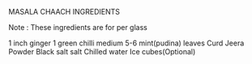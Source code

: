 MASALA CHAACH INGREDIENTS

Note : These ingredients are for per glass

1 inch ginger
1 green chilli medium
5-6 mint(pudina) leaves
Curd
Jeera Powder
Black salt
salt
Chilled water
Ice cubes(Optional)
